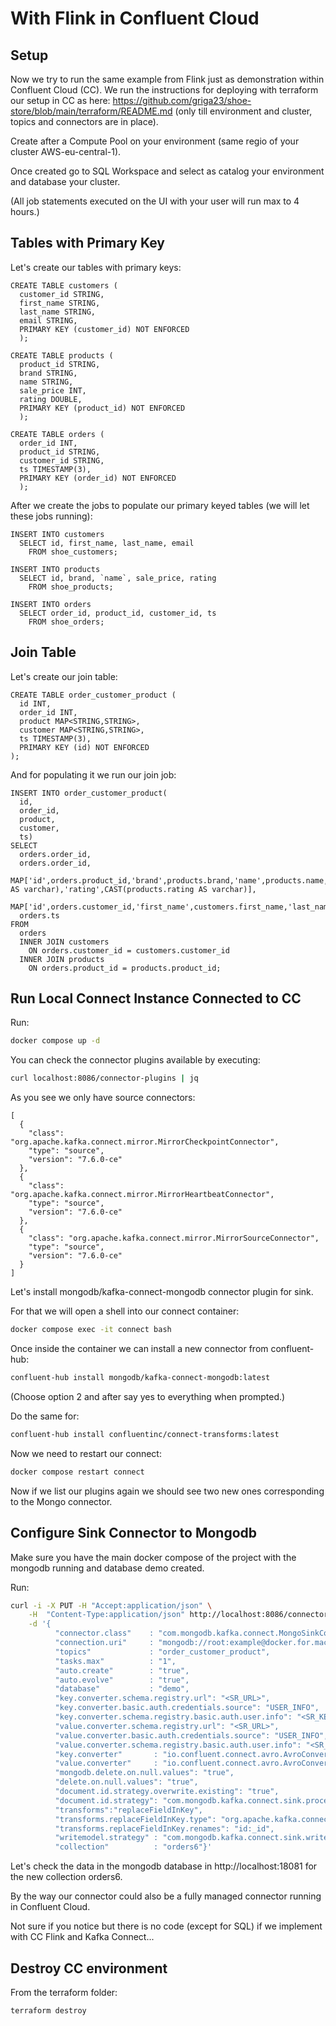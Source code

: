 # With Flink in Confluent Cloud

## Setup

Now we try to run the same example from Flink just as demonstration within Confluent Cloud (CC).
We run the instructions for deploying with terraform our setup in CC as here: https://github.com/griga23/shoe-store/blob/main/terraform/README.md (only till environment and cluster, topics and connectors are in place).

Create after a Compute Pool on your environment (same regio of your cluster AWS-eu-central-1).

Once created go to SQL Workspace and select as catalog your environment and database your cluster.

(All job statements executed on the UI with your user will run max to 4 hours.)

## Tables with Primary Key

Let's create our tables with primary keys:

```
CREATE TABLE customers (
  customer_id STRING,
  first_name STRING,
  last_name STRING,
  email STRING,
  PRIMARY KEY (customer_id) NOT ENFORCED
  );
```

```
CREATE TABLE products (
  product_id STRING,
  brand STRING,
  name STRING,
  sale_price INT,
  rating DOUBLE,
  PRIMARY KEY (product_id) NOT ENFORCED
  );
```

```
CREATE TABLE orders (
  order_id INT,
  product_id STRING,
  customer_id STRING,
  ts TIMESTAMP(3),
  PRIMARY KEY (order_id) NOT ENFORCED
  );
```

After we create the jobs to populate our primary keyed tables (we will let these jobs running):

```
INSERT INTO customers
  SELECT id, first_name, last_name, email
    FROM shoe_customers;
```

```
INSERT INTO products
  SELECT id, brand, `name`, sale_price, rating 
    FROM shoe_products;
```

```
INSERT INTO orders
  SELECT order_id, product_id, customer_id, ts 
    FROM shoe_orders;
```

## Join Table

Let's create our join table:

```
CREATE TABLE order_customer_product (
  id INT,
  order_id INT,
  product MAP<STRING,STRING>,
  customer MAP<STRING,STRING>,
  ts TIMESTAMP(3),
  PRIMARY KEY (id) NOT ENFORCED
);
```

And for populating it we run our join job:

```
INSERT INTO order_customer_product(
  id,
  order_id,
  product,
  customer,
  ts)
SELECT
  orders.order_id,
  orders.order_id,
  MAP['id',orders.product_id,'brand',products.brand,'name',products.name,'sale_price',CAST(products.sale_price AS varchar),'rating',CAST(products.rating AS varchar)],
  MAP['id',orders.customer_id,'first_name',customers.first_name,'last_name',customers.last_name,'email',customers.email],
  orders.ts
FROM 
  orders
  INNER JOIN customers 
    ON orders.customer_id = customers.customer_id
  INNER JOIN products
    ON orders.product_id = products.product_id;
```

## Run Local Connect Instance Connected to CC

Run:

```bash
docker compose up -d
```

You can check the connector plugins available by executing:

```bash
curl localhost:8086/connector-plugins | jq
```

As you see we only have source connectors:

```text
[
  {
    "class": "org.apache.kafka.connect.mirror.MirrorCheckpointConnector",
    "type": "source",
    "version": "7.6.0-ce"
  },
  {
    "class": "org.apache.kafka.connect.mirror.MirrorHeartbeatConnector",
    "type": "source",
    "version": "7.6.0-ce"
  },
  {
    "class": "org.apache.kafka.connect.mirror.MirrorSourceConnector",
    "type": "source",
    "version": "7.6.0-ce"
  }
]
```

Let's install mongodb/kafka-connect-mongodb connector plugin for sink.

For that we will open a shell into our connect container:

```bash
docker compose exec -it connect bash
```

Once inside the container we can install a new connector from confluent-hub:

```bash
confluent-hub install mongodb/kafka-connect-mongodb:latest
```
(Choose option 2 and after say yes to everything when prompted.)

Do the same for:

```bash
confluent-hub install confluentinc/connect-transforms:latest
```

Now we need to restart our connect:

```bash
docker compose restart connect
```

Now if we list our plugins again we should see two new ones corresponding to the Mongo connector.

## Configure Sink Connector to Mongodb

Make sure you have the main docker compose of the project with the mongodb running and database demo created.

Run:

```bash
curl -i -X PUT -H "Accept:application/json" \
    -H  "Content-Type:application/json" http://localhost:8086/connectors/my-sink-mongodb/config \
    -d '{
          "connector.class"    : "com.mongodb.kafka.connect.MongoSinkConnector",
          "connection.uri"     : "mongodb://root:example@docker.for.mac.host.internal:27017",
          "topics"             : "order_customer_product",
          "tasks.max"          : "1",
          "auto.create"        : "true",
          "auto.evolve"        : "true",
          "database"           : "demo",
          "key.converter.schema.registry.url": "<SR_URL>",
          "key.converter.basic.auth.credentials.source": "USER_INFO",
          "key.converter.schema.registry.basic.auth.user.info": "<SR_KEY>:<SR_SECRET>",
          "value.converter.schema.registry.url": "<SR_URL>",
          "value.converter.basic.auth.credentials.source": "USER_INFO",
          "value.converter.schema.registry.basic.auth.user.info": "<SR_KEY>:<SR_SECRET>",
          "key.converter"       : "io.confluent.connect.avro.AvroConverter",
          "value.converter"     : "io.confluent.connect.avro.AvroConverter",
          "mongodb.delete.on.null.values": "true",
          "delete.on.null.values": "true",
          "document.id.strategy.overwrite.existing": "true",
          "document.id.strategy": "com.mongodb.kafka.connect.sink.processor.id.strategy.ProvidedInKeyStrategy",
          "transforms":"replaceFieldInKey",
          "transforms.replaceFieldInKey.type": "org.apache.kafka.connect.transforms.ReplaceField$Key",
          "transforms.replaceFieldInKey.renames": "id:_id",
          "writemodel.strategy" : "com.mongodb.kafka.connect.sink.writemodel.strategy.ReplaceOneDefaultStrategy",
          "collection"          : "orders6"}'
```

Let's check the data in the mongodb database in http://localhost:18081 for the new collection orders6.

By the way our connector could also be a fully managed connector running in Confluent Cloud.

Not sure if you notice but there is no code (except for SQL) if we implement with CC Flink and Kafka Connect...

## Destroy CC environment

From the terraform folder:

```bash
terraform destroy
```
